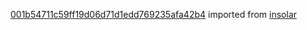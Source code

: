 [001b54711c59ff19d06d71d1edd769235afa42b4](https://github.com/insolar/insolar/commit/001b54711c59ff19d06d71d1edd769235afa42b4) imported from [insolar](https://github.com/insolar/insolar)
